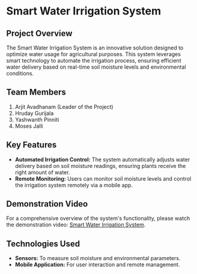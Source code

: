 # Smart Water Irrigation System

## Project Overview
The Smart Water Irrigation System is an innovative solution designed to optimize water usage for agricultural purposes. This system leverages smart technology to automate the irrigation process, ensuring efficient water delivery based on real-time soil moisture levels and environmental conditions.

## Team Members

1. Arjit Avadhanam (Leader of the Project)
2. Hruday Gurijala
3. Yashwanth Pinniti
4. Moses Jalli 

## Key Features
- **Automated Irrigation Control:** The system automatically adjusts water delivery based on soil moisture readings, ensuring plants receive the right amount of water.
- **Remote Monitoring:** Users can monitor soil moisture levels and control the irrigation system remotely via a mobile app.

## Demonstration Video
For a comprehensive overview of the system's functionality, please watch the demonstration video: [Smart Water Irrigation System](https://drive.google.com/file/d/1lU5XAWjKBt6y1lv9PERk65ghNoDy5dEM/view?usp=sharing).

## Technologies Used
- **Sensors:** To measure soil moisture and environmental parameters.
- **Mobile Application:** For user interaction and remote management.
